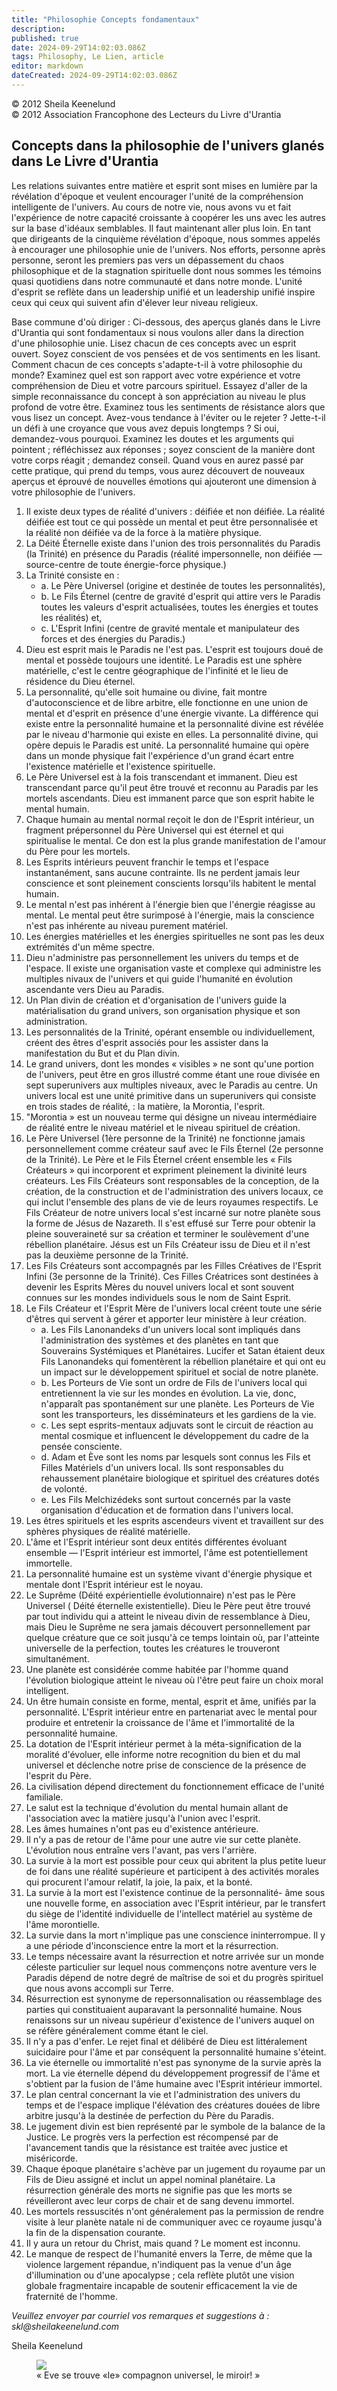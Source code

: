 ```yaml
---
title: "Philosophie Concepts fondamentaux"
description: 
published: true
date: 2024-09-29T14:02:03.086Z
tags: Philosophy, Le Lien, article
editor: markdown
dateCreated: 2024-09-29T14:02:03.086Z
---
```


<p class="v-card v-sheet theme--light grey lighten-3 px-2">© 2012 Sheila Keenelund<br>© 2012 Association Francophone des Lecteurs du Livre d'Urantia</p>

## Concepts dans la philosophie de l'univers glanés dans Le Livre d'Urantia

Les relations suivantes entre matière et esprit sont mises en lumière par la révélation d'époque et veulent encourager l'unité de la compréhension intelligente de l'univers. Au cours de notre vie, nous avons vu et fait l'expérience de notre capacité croissante à coopérer les uns avec les autres sur la base d'idéaux semblables. Il faut maintenant aller plus loin. En tant que dirigeants de la cinquième révélation d'époque, nous sommes appelés à encourager une philosophie unie de l'univers. Nos efforts, personne après personne, seront les premiers pas vers un dépassement du chaos philosophique et de la stagnation spirituelle dont nous sommes les témoins quasi quotidiens dans notre communauté et dans notre monde. L'unité d'esprit se reflète dans un leadership unifié et un leadership unifié inspire ceux qui ceux qui suivent afin d'élever leur niveau religieux.

Base commune d'où diriger : Ci-dessous, des aperçus glanés dans le Livre d'Urantia qui sont fondamentaux si nous voulons aller dans la direction d'une philosophie unie. Lisez chacun de ces concepts avec un esprit ouvert. Soyez conscient de vos pensées et de vos sentiments en les lisant. Comment chacun de ces concepts s'adapte-t-il à votre philosophie du monde? Examinez quel est son rapport avec votre expérience et votre compréhension de Dieu et votre parcours spirituel. Essayez d'aller de la simple reconnaissance du concept à son appréciation au niveau le plus profond de votre être. Examinez tous les sentiments de résistance alors que vous lisez un concept. Avez-vous tendance à l'éviter ou le rejeter ? Jette-t-il un défi à une croyance que vous avez depuis longtemps ? Si oui, demandez-vous pourquoi. Examinez les doutes et les arguments qui pointent ; réfléchissez aux réponses ; soyez conscient de la manière dont votre corps réagit ; demandez conseil. Quand vous en aurez passé par cette pratique, qui prend du temps, vous aurez découvert de nouveaux aperçus et éprouvé de nouvelles émotions qui ajouteront une dimension à votre philosophie de l'univers.

1. Il existe deux types de réalité d'univers : déifiée et non déifiée. La réalité déifiée est tout ce qui possède un mental et peut être personnalisée et la réalité non déifiée va de la force à la matière physique.
2. La Déité Éternelle existe dans l'union des trois personnalités du Paradis (la Trinité) en présence du Paradis (réalité impersonnelle, non déifiée — source-centre de toute énergie-force physique.)
3. La Trinité consiste en :
	- a. Le Père Universel (origine et destinée de toutes les personnalités),
	- b. Le Fils Éternel (centre de gravité d'esprit qui attire vers le Paradis toutes les valeurs d'esprit actualisées, toutes les énergies et toutes les réalités) et,
	- c. L'Esprit Infini (centre de gravité mentale et manipulateur des forces et des énergies du Paradis.)
4. Dieu est esprit mais le Paradis ne l'est pas. L'esprit est toujours doué de mental et possède toujours une identité. Le Paradis est une sphère matérielle, c'est le centre géographique de l'infinité et le lieu de résidence du Dieu éternel.
5. La personnalité, qu'elle soit humaine ou divine, fait montre d'autoconscience et de libre arbitre, elle fonctionne en une union de mental et d'esprit en présence d'une énergie vivante. La différence qui existe entre la personnalité humaine et la personnalité divine est révélée par le niveau d'harmonie qui existe en elles. La personnalité divine, qui opère depuis le Paradis est unité. La personnalité humaine qui opère dans un monde physique fait l'expérience d'un grand écart entre l'existence matérielle et l'existence spirituelle.
6. Le Père Universel est à la fois transcendant et immanent. Dieu est transcendant parce qu'il peut être trouvé et reconnu au Paradis par les mortels ascendants. Dieu est immanent parce que son esprit habite le mental humain.
7. Chaque humain au mental normal reçoit le don de l'Esprit intérieur, un fragment prépersonnel du Père Universel qui est éternel et qui spiritualise le mental. Ce don est la plus grande manifestation de l'amour du Père pour les mortels.
8. Les Esprits intérieurs peuvent franchir le temps et l'espace instantanément, sans aucune contrainte. Ils ne perdent jamais leur conscience et sont pleinement conscients lorsqu'ils habitent le mental humain.
9. Le mental n'est pas inhérent à l'énergie bien que l'énergie réagisse au mental. Le mental peut être surimposé à l'énergie, mais la conscience n'est pas inhérente au niveau purement matériel.
10. Les énergies matérielles et les énergies spirituelles ne sont pas les deux extrémités d'un même spectre.
11. Dieu n'administre pas personnellement les univers du temps et de l'espace. Il existe une organisation vaste et complexe qui administre les multiples nivaux de l'univers et qui guide l'humanité en évolution ascendante vers Dieu au Paradis.
12. Un Plan divin de création et d'organisation de l'univers guide la matérialisation du grand univers, son organisation physique et son administration.
13. Les personnalités de la Trinité, opérant ensemble ou individuellement, créent des êtres d'esprit associés pour les assister dans la manifestation du But et du Plan divin.
14. Le grand univers, dont les mondes « visibles » ne sont qu'une portion de l'univers, peut être en gros illustré comme étant une roue divisée en sept superunivers aux multiples niveaux, avec le Paradis au centre. Un univers local est une unité primitive dans un superunivers qui consiste en trois stades de réalité, : la matière, la Morontia, l'esprit.
15. "Morontia » est un nouveau terme qui désigne un niveau intermédiaire de réalité entre le niveau matériel et le niveau spirituel de création.
16. Le Père Universel (1ère personne de la Trinité) ne fonctionne jamais personnellement comme créateur sauf avec le Fils Éternel (2e personne de la Trinité). Le Père et le Fils Éternel créent ensemble les « Fils Créateurs » qui incorporent et expriment pleinement la divinité leurs créateurs. Les Fils Créateurs sont responsables de la conception, de la création, de la construction et de l'administration des univers locaux, ce qui inclut l'ensemble des plans de vie de leurs royaumes respectifs. Le Fils Créateur de notre univers local s'est incarné sur notre planète sous la forme de Jésus de Nazareth. Il s'est effusé sur Terre pour obtenir la pleine souveraineté sur sa création et terminer le soulèvement d'une rébellion planétaire. Jésus est un Fils Créateur issu de Dieu et il n'est pas la deuxième personne de la Trinité.
17. Les Fils Créateurs sont accompagnés par les Filles Créatives de l'Esprit Infini (3e personne de la Trinité). Ces Filles Créatrices sont destinées à devenir les Esprits Mères du nouvel univers local et sont souvent connues sur les mondes individuels sous le nom de Saint Esprit.
18. Le Fils Créateur et l'Esprit Mère de l'univers local créent toute une série d'êtres qui servent à gérer et apporter leur ministère à leur création.
	- a. Les Fils Lanonandeks d'un univers local sont impliqués dans l'administration des systèmes et des planètes en tant que Souverains Systémiques et Planétaires. Lucifer et Satan étaient deux Fils Lanonandeks qui fomentèrent la rébellion planétaire et qui ont eu un impact sur le développement spirituel et social de notre planète.
	- b. Les Porteurs de Vie sont un ordre de Fils de l'univers local qui entretiennent la vie sur les mondes en évolution. La vie, donc, n'apparaît pas spontanément sur une planète. Les Porteurs de Vie sont les transporteurs, les disséminateurs et les gardiens de la vie.
	- c. Les sept esprits-mentaux adjuvats sont le circuit de réaction au mental cosmique et influencent le développement du cadre de la pensée consciente.
	- d. Adam et Ève sont les noms par lesquels sont connus les Fils et Filles Matériels d'un univers local. Ils sont responsables du rehaussement planétaire biologique et spirituel des créatures dotés de volonté.
	- e. Les Fils Melchizédeks sont surtout concernés par la vaste organisation d'éducation et de formation dans l'univers local.
19. Les êtres spirituels et les esprits ascendeurs vivent et travaillent sur des sphères physiques de réalité matérielle.
20. L'âme et l'Esprit intérieur sont deux entités différentes évoluant ensemble — l'Esprit intérieur est immortel, l'âme est potentiellement immortelle.
21. La personnalité humaine est un système vivant d'énergie physique et mentale dont l'Esprit intérieur est le noyau.
22. Le Suprême (Déité expérientielle évolutionnaire) n'est pas le Père Universel ( Déité éternelle existentielle). Dieu le Père peut être trouvé par tout individu qui a atteint le niveau divin de ressemblance à Dieu, mais Dieu le Suprême ne sera jamais découvert personnellement par quelque créature que ce soit jusqu'à ce temps lointain où, par l'atteinte universelle de la perfection, toutes les créatures le trouveront simultanément.
23. Une planète est considérée comme habitée par l'homme quand l'évolution biologique atteint le niveau où l'être peut faire un choix moral intelligent.
24. Un être humain consiste en forme, mental, esprit et âme, unifiés par la personnalité. L'Esprit intérieur entre en partenariat avec le mental pour produire et entretenir la croissance de l'âme et l'immortalité de la personnalité humaine.
25. La dotation de l'Esprit intérieur permet à la méta-signification de la moralité d'évoluer, elle informe notre recognition du bien et du mal universel et déclenche notre prise de conscience de la présence de l'esprit du Père.
26. La civilisation dépend directement du fonctionnement efficace de l'unité familiale.
27. Le salut est la technique d'évolution du mental humain allant de l'association avec la matière jusqu'à l'union avec l'esprit.
28. Les âmes humaines n'ont pas eu d'existence antérieure.
29. Il n'y a pas de retour de l'âme pour une autre vie sur cette planète. L'évolution nous entraîne vers l'avant, pas vers l'arrière.
30. La survie à la mort est possible pour ceux qui abritent la plus petite lueur de foi dans une réalité supérieure et participent à des activités morales qui procurent l'amour relatif, la joie, la paix, et la bonté.
31. La survie à la mort est l'existence continue de la personnalité- âme sous une nouvelle forme, en association avec l'Esprit intérieur, par le transfert du siège de l'identité individuelle de l'intellect matériel au système de l'âme morontielle.
32. La survie dans la mort n'implique pas une conscience ininterrompue. Il y a une période d'inconscience entre la mort et la résurrection.
33. Le temps nécessaire avant la résurrection et notre arrivée sur un monde céleste particulier sur lequel nous commençons notre aventure vers le Paradis dépend de notre degré de maîtrise de soi et du progrès spirituel que nous avons accompli sur Terre.
34. Résurrection est synonyme de repersonnalisation ou réassemblage des parties qui constituaient auparavant la personnalité humaine. Nous renaissons sur un niveau supérieur d'existence de l'univers auquel on se réfère généralement comme étant le ciel.
35. Il n'y a pas d'enfer. Le rejet final et délibéré de Dieu est littéralement suicidaire pour l'âme et par conséquent la personnalité humaine s'éteint.
36. La vie éternelle ou immortalité n'est pas synonyme de la survie après la mort. La vie éternelle dépend du développement progressif de l'âme et s'obtient par la fusion de l'âme humaine avec l'Esprit intérieur immortel.
37. Le plan central concernant la vie et l'administration des univers du temps et de l'espace implique l'élévation des créatures douées de libre arbitre jusqu'à la destinée de perfection du Père du Paradis.
38. Le jugement divin est bien représenté par le symbole de la balance de la Justice. Le progrès vers la perfection est récompensé par de l'avancement tandis que la résistance est traitée avec justice et miséricorde.
39. Chaque époque planétaire s'achève par un jugement du royaume par un Fils de Dieu assigné et inclut un appel nominal planétaire. La résurrection générale des morts ne signifie pas que les morts se réveilleront avec leur corps de chair et de sang devenu immortel.
40. Les mortels ressuscités n'ont généralement pas la permission de rendre visite à leur planète natale ni de communiquer avec ce royaume jusqu'à la fin de la dispensation courante.
41. Il y aura un retour du Christ, mais quand ? Le moment est inconnu.
42. Le manque de respect de l'humanité envers la Terre, de même que la violence largement répandue, n'indiquent pas la venue d'un âge d'illumination ou d'une apocalypse ; cela reflète plutôt une vision globale fragmentaire incapable de soutenir efficacement la vie de fraternité de l'homme.

_Veuillez envoyer par courriel vos remarques et suggestions à : skl@sheilakeenelund.com_

Sheila Keenelund

<figure id="Figure_3" class="image urantiapedia">
<img src="/image/article/Le_Lien/images_01/141.jpg">
<figcaption>« Eve se trouve «le» compagnon universel, le miroir! »</figcaption>
</figure>